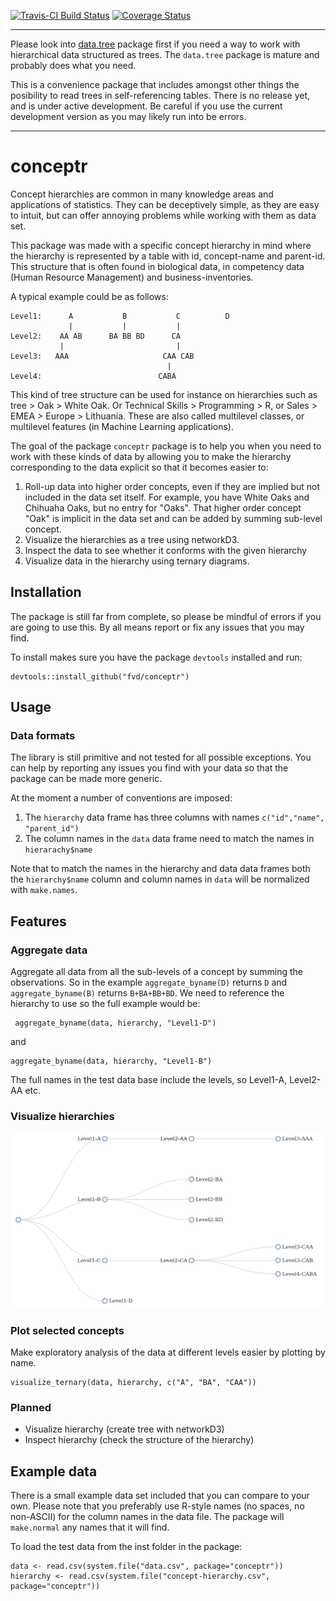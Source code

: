 [![Travis-CI Build Status](https://travis-ci.org/FvD/conceptr.svg?branch=master)](https://travis-ci.org/FvD/conceptr) 
[![Coverage Status](https://img.shields.io/codecov/c/github/FvD/conceptr/master.svg)](https://codecov.io/github/FvD/conceptr?branch=master)


***
Please look into
[data.tree](https://cran.r-project.org/web/packages/data.tree/index.html)
package first if you need a way to work with hierarchical data structured as
trees. The `data.tree` package is mature and probably does what you need.

This is a convenience package that includes amongst other things the posibility
to read trees in self-referencing tables. There is no release yet, and is under
active development. Be careful if you use the current development version as
you may likely run into be errors. 
***

# conceptr
Concept hierarchies are common in many knowledge areas and applications of
statistics. They can be deceptively simple, as they are easy to intuit, but can
offer annoying problems while working with them as data set. 

This package was made with a specific concept hierarchy in mind where the
hierarchy is represented by a table with id, concept-name and parent-id. This
structure that is often found in biological data, in competency data (Human 
Resource Management) and business-inventories. 

A typical example could be as follows:

    Level1:      A           B           C          D
                 |           |           |     
    Level2:    AA AB      BA BB BD      CA    
               |                         |
    Level3:   AAA                     CAA CAB
                                       |
    Level4:                          CABA

This kind of tree structure can be used for instance on hierarchies such as
tree > Oak > White Oak. Or Technical Skills > Programming > R, or Sales > EMEA > 
Europe > Lithuania. These are also called multilevel classes, or multilevel
features (in Machine Learning applications). 

The goal of the package `conceptr` package is to help you when you need to work
with these kinds of data by allowing you to make the hierarchy corresponding to
the data explicit so that it becomes easier to:

1. Roll-up data into higher order concepts, even if they are implied but not
   included in the data set itself. For example, you have White Oaks and
   Chihuaha Oaks, but no entry for "Oaks". That higher order concept "Oak" is
   implicit in the data set and can be added by summing sub-level concept.
2. Visualize the hierarchies as a tree using networkD3.
3. Inspect the data to see whether it conforms with the given hierarchy
4. Visualize data in the hierarchy using ternary diagrams.

## Installation
The package is still far from complete, so please be mindful of errors if you
are going to use this. By all means report or fix any issues that you may find.

To install makes sure you have the package `devtools` installed and run:

    devtools::install_github("fvd/conceptr")

## Usage
### Data formats
The library is still primitive and not tested for all possible exceptions. You
can help by reporting any issues you find with your data so that the package
can be made more generic.

At the moment a number of conventions are imposed:

1. The `hierarchy` data frame has three columns with names `c("id","name",
   "parent_id")`
1. The column names in the `data` data frame need to match the names in
   `hierarachy$name` 

Note that to match the names in the hierarchy and data data frames both the
`hierarchy$name` column and column names in `data` will be normalized with
`make.names`.

## Features
### Aggregate data
Aggregate all data from all the sub-levels of a concept by summing the
observations. So in the example `aggregate_byname(D)` returns `D` and
`aggregate_byname(B)` returns `B+BA+BB+BD`. We need to reference the hierarchy
to use so the full example would be:

     aggregate_byname(data, hierarchy, "Level1-D")
 
and

    aggregate_byname(data, hierarchy, "Level1-B")

The full names in the test data base include the levels, so Level1-A, Level2-AA
etc.

### Visualize hierarchies

![example network diagram](https://raw.githubusercontent.com/FvD/conceptr/gh-pages/images/visualize_networkD3.png)

### Plot selected concepts
Make exploratory analysis of the data at different levels easier by plotting by
name. 

    visualize_ternary(data, hierarchy, c("A", "BA", "CAA"))
 
### Planned 

* Visualize hierarchy (create tree with networkD3)
* Inspect hierarchy (check the structure of the hierarchy)

## Example data
There is a small example data set included that you can compare to your own.
Please note that you preferably use R-style names (no spaces, no non-ASCII) for
the column names in the data file. The package will `make.normal` any names
that it will find.

To load the test data from the inst folder in the package:

    data <- read.csv(system.file("data.csv", package="conceptr"))
    hierarchy <- read.csv(system.file("concept-hierarchy.csv", package="conceptr"))
 
